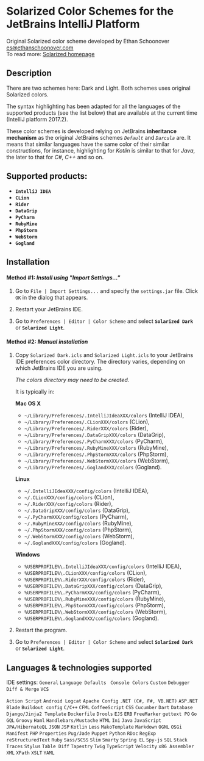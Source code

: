 Solarized Color Schemes for the JetBrains IntelliJ Platform
===============================================

Original Solarized color scheme developed by Ethan Schoonover <es@ethanschoonover.com>  
To read more: [Solarized homepage](http://ethanschoonover.com/solarized)

Description
------------

There are two schemes here: Dark and Light. Both schemes uses original Solarized colors.

The syntax highlighting has been adapted for all the languages of the supported products (see the list below)
 that are available at the current time (IntelliJ platform 2017.2).

These color schemes is developed relying on JetBrains **inheritance mechanism** as 
 the original JetBrains schemes *`Default`* and *`Darcula`* are. It means that similar languages
 have the same color of their similar constructions, for instance, highlighting
 for *Kotlin* is similar to that for *Java*, the later to that for *C#*, *C++* and so on.

Supported products: 
------------

* **`IntelliJ IDEA`**
* **`CLion`**
* **`Rider`**
* **`DataGrip`**
* **`PyCharm`**
* **`RubyMine`**
* **`PhpStorm`**
* **`WebStorm`**
* **`Gogland`**

Installation
------------

#### Method #1: *Install using "Import Settings..."*

1. Go to `File | Import Settings...` and specify the `settings.jar` file.
    Click `OK` in the dialog that appears.

2. Restart your JetBrains IDE.

3. Go to `Preferences | Editor | Color Scheme` and select **`Solarized Dark`** or **`Solarized Light`**.

#### Method #2: *Manual installation*

1.  Copy `Solarized Dark.icls` and `Solarized Light.icls` to your JetBrains IDE preferences
     color directory. The directory varies, depending on which JetBrains IDE you are using.
    
    *The colors directory may need to be created.*
    
    It is typically in:
    
    **Mac OS X**
    * `~/Library/Preferences/.IntelliJIdeaXXX/colors` (IntelliJ IDEA),
    * `~/Library/Preferences/.CLionXXX/colors` (CLion),
    * `~/Library/Preferences/.RiderXXX/colors` (Rider),
    * `~/Library/Preferences/.DataGripXXX/colors` (DataGrip),
    * `~/Library/Preferences/.PyCharmXXX/colors` (PyCharm),
    * `~/Library/Preferences/.RubyMineXXX/colors` (RubyMine),
    * `~/Library/Preferences/.PhpStormXXX/colors` (PhpStorm),
    * `~/Library/Preferences/.WebStormXXX/colors` (WebStorm),
    * `~/Library/Preferences/.GoglandXXX/colors` (Gogland).
    
    **Linux**
    * `~/.IntelliJIdeaXXX/config/colors` (IntelliJ IDEA),
    * `~/.CLionXXX/config/colors` (CLion),
    * `~/.RiderXXX/config/colors` (Rider),
    * `~/.DataGripXXX/config/colors` (DataGrip),
    * `~/.PyCharmXXX/config/colors` (PyCharm),
    * `~/.RubyMineXXX/config/colors` (RubyMine),
    * `~/.PhpStormXXX/config/colors` (PhpStorm),
    * `~/.WebStormXXX/config/colors` (WebStorm),
    * `~/.GoglandXXX/config/colors` (Gogland).
    
    **Windows**
    * `%USERPROFILE%\.IntelliJIdeaXXX/config/colors` (IntelliJ IDEA),
    * `%USERPROFILE%\.CLionXXX/config/colors` (CLion),
    * `%USERPROFILE%\.RiderXXX/config/colors` (Rider),
    * `%USERPROFILE%\.DataGripXXX/config/colors` (DataGrip),
    * `%USERPROFILE%\.PyCharmXXX/config/colors` (PyCharm),
    * `%USERPROFILE%\.RubyMineXXX/config/colors` (RubyMine),
    * `%USERPROFILE%\.PhpStormXXX/config/colors` (PhpStorm),
    * `%USERPROFILE%\.WebStormXXX/config/colors` (WebStorm),
    * `%USERPROFILE%\.GoglandXXX/config/colors` (Gogland).
                       
2. Restart the program.
    
3. Go to `Preferences | Editor | Color Scheme` and select **`Solarized Dark`** or **`Solarized Light`**.
   
Languages & technologies supported
-----------

IDE settings:
`General`
`Language Defaults `
`Console Colors`
`Custom`
`Debugger`
`Diff & Merge`
`VCS`

`Action Script`
`Android Logcat`
`Apache Config`
`.NET (C#, F#, VB.NET)`
`ASP.NET`
`Blade`
`Buildout config`
`C/C++`
`CFML`
`CoffeeScript`
`CSS`
`Cucumber`
`Dart`
`Database`
`Django/Jinja2 Template`
`Dockerfile`
`Drools`
`EJS`
`ERB`
`FreeMarker`
`gettext PO`
`Go`
`GQL`
`Groovy`
`Haml`
`Handlebars/Mustache`
`HTML`
`Ini`
`Java`
`JavaScript`
`JPA/HibernateQL`
`JSON`
`JSP`
`Kotlin`
`Less`
`MakoTemplate`
`Markdown`
`OGNL`
`OSGi Manifest`
`PHP`
`Properties`
`Pug/Jade`
`Puppet`
`Python`
`RDoc`
`RegExp`
`reStructuredText`
`Ruby`
`Sass/SCSS`
`Slim`
`Smarty`
`Spring EL`
`Spy-js`
`SQL`
`Stack Traces`
`Stylus`
`Table Diff`
`Tapestry`
`Twig`
`TypeScript`
`Velocity`
`x86 Assembler`
`XML`
`XPath`
`XSLT`
`YAML`